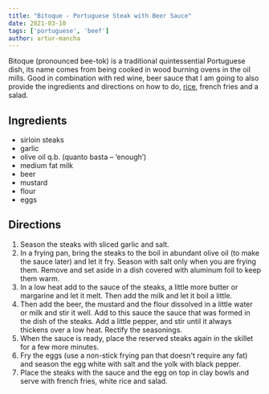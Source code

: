 ```yaml
---
title: "Bitoque - Portuguese Steak with Beer Sauce"
date: 2021-03-10
tags: ['portuguese', 'beef']
author: artur-mancha
---
```


Bitoque (pronounced bee-tok) is a traditional quintessential Portuguese dish, its name comes from being cooked in wood burning ovens in the oil mills. Good in combination with red wine, beer sauce that I am going to also provide the ingredients and directions on how to do, [rice](/recipes/rice), french fries and a salad.

## Ingredients

- sirloin steaks
- garlic
- olive oil q.b. (quanto basta – ‘enough’)
- medium fat milk
- beer
- mustard
- flour
- eggs

## Directions

1. Season the steaks with sliced garlic and salt.
2. In a frying pan, bring the steaks to the boil in abundant olive oil (to make the sauce later) and let it fry. Season with salt only when you are frying them. Remove and set aside in a dish covered with aluminum foil to keep them warm.
3. In a low heat add to the sauce of the steaks, a little more butter or margarine and let it melt. Then add the milk and let it boil a little.
4. Then add the beer, the mustard and the flour dissolved in a little water or milk and stir it well. Add to this sauce the sauce that was formed in the dish of the steaks. Add a little pepper, and stir until it always thickens over a low heat. Rectify the seasonings.
5. When the sauce is ready, place the reserved steaks again in the skillet for a few more minutes.
6. Fry the eggs (use a non-stick frying pan that doesn't require any fat) and season the egg white with salt and the yolk with black pepper.
7. Place the steaks with the sauce and the egg on top in clay bowls and serve with french fries, white rice and salad.
